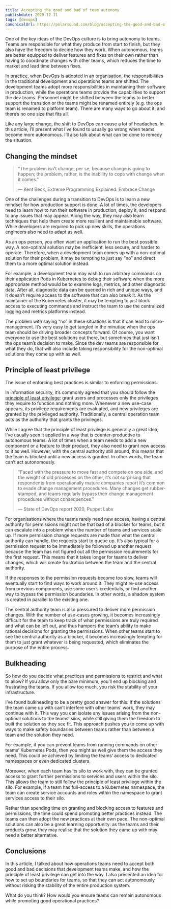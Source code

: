 ```yaml
---
title: Accepting the good and bad of team autonomy
publishdate: 2020-12-11
tags: [devops]
canonicalUrl: https://polarsquad.com/blog/accepting-the-good-and-bad-of-team-autonomy
---
```


One of the key ideas of the DevOps culture is to bring autonomy to teams. Teams are responsible for what they produce from start to finish, but they also have the freedom to decide how they work. When autonomous, teams are better equipped to deliver features and fixes on their own rather than having to coordinate changes with other teams, which reduces the time to market and lead time between fixes.

In practice, when DevOps is adopted in an organisation, the responsibilities in the traditional development and operations teams are shifted. The development teams adopt more responsibilities in maintaining their software in production, while the operations teams provide the capabilities to support the dev teams. Personnel might be shifted between the teams to better support the transition or the teams might be renamed entirely (e.g. the ops team is renamed to platform team). There are many ways to go about it, and there’s no one size that fits all.

Like any large change, the shift to DevOps can cause a lot of headaches. In this article, I’ll present what I’ve found to usually go wrong when teams become more autonomous. I’ll also talk about what can be done to remedy the situation.

## Changing the mindset

> "The problem isn’t change, per se, because change is going to happen; the problem, rather, is the inability to cope with change when it comes."
>
> — Kent Beck, Extreme Programming Explained: Embrace Change

One of the challenges during a transition to DevOps is to learn a new mindset for how production support is done. A lot of times, the developers need to learn how to run their software in production, deploy it, and respond to any issues that may appear. Along the way, they may also learn techniques that help them create more resilient and maintainable software. While developers are required to pick up new skills, the operations engineers also need to adapt as well.

As an ops person, you often want an application to run the best possible way. A non-optimal solution may be inefficient, less secure, and harder to operate. Therefore, when a development team comes up with a non-optimal solution for their problem, it may be tempting to just say “no” and direct them to a more optimal solution instead.

For example, a development team may wish to run arbitrary commands on their application Pods in Kubernetes to debug their software when the more appropriate method would be to examine logs, metrics, and other diagnostic data. After all, diagnostic data can be queried in rich and unique ways, and it doesn’t require access to the software that can also break it. As the maintainer of the Kubernetes cluster, it may be tempting to just block access to executing commands and instruct the team to use the centralized logging and metrics platforms instead.

The problem with saying “no” in these situations is that it can lead to micro-management. It’s very easy to get tangled in the minutiae when the ops team should be driving broader concepts forward. Of course, you want everyone to use the best solutions out there, but sometimes that just isn’t the ops team’s decision to make. Since the dev teams are responsible for what they do, that will also include taking responsibility for the non-optimal solutions they come up with as well.

## Principle of least privilege

The issue of enforcing best practices is similar to enforcing permissions.

In information security, it’s commonly agreed that you should follow the [principle of least privilege](https://en.wikipedia.org/wiki/Principle_of_least_privilege): grant users and processes only the privileges they require to function and nothing more. Whenever a new use-case appears, its privilege requirements are evaluated, and new privileges are granted by the privileged authority. Traditionally, a central operation team acts as the authority that grants the privileges.

While I agree that the principle of least privilege is generally a great idea, I’ve usually seen it applied in a way that is counter-productive to autonomous teams. A lot of times when a team needs to add a new component or a feature to their product, they also need to grant new access to it as well. However, with the central authority still around, this means that the team is blocked until a new access is granted. In other words, the team can’t act autonomously.

> "Faced with the pressure to move fast and compete on one side, and the weight of old processes on the other, it’s not surprising that respondents from operationally mature companies report it’s common to evade change management procedures. Many changes get rubber-stamped, and teams regularly bypass their change management procedures without consequences."
> 
> — State of DevOps report 2020, Puppet Labs

For organisations where the teams rarely need new access, having a central authority for permissions might not be that bad of a blocker for teams, but it can escalate into a problem when the number of teams and services scale up. If more permission change requests are made than what the central authority can handle, the requests start to queue up. It’s also typical for a permission request to be immediately be followed up another request because the team has not figured out all the permission requirements for the first request. This means that it takes longer for teams to deliver changes, which will create frustration between the team and the central authority.

If the responses to the permission requests become too slow, teams will eventually start to find ways to work around it. They might re-use access from previous components, use some user’s credentials, or find another way to bypass the permission boundaries. In other words, a shadow system is created in parallel to the existing one.

The central authority team is also pressured to deliver more permission changes. With the number of use-cases growing, it becomes increasingly difficult for the team to keep track of what permissions are truly required and what can be left out, and thus hampers the team’s ability to make rational decisions for granting the permissions. When other teams start to see the central authority as a blocker, it becomes increasingly tempting for them to just grant whatever is being requested, which eliminates the purpose of the entire process.

## Bulkheading

So how do you decide what practices and permissions to restrict and what to allow? If you allow only the bare minimum, you’ll end up blocking and frustrating the teams. If you allow too much, you risk the stability of your infrastructure.

I’ve found bulkheading to be a pretty good answer for this: If the solutions the team came up with can’t interfere with other teams’ work, they may continue with it. This way you can isolate any issues arising from the non-optimal solutions to the teams’ silos, while still giving them the freedom to built the solution as they see fit. This approach pushes you to come up with ways to make safety boundaries between teams rather than between a team and the solution they need.

For example, if you can prevent teams from running commands on  other teams’ Kubernetes Pods, then you might as well give them the access they need. This could be achieved by limiting the teams’ access to dedicated namespaces or even dedicated clusters.

Moreover, when each team has its silo to work with, they can be granted access to grant further permissions to services and users within the silo. This allows the team to still follow the principle of least privilege within the silo. For example, if a team has full-access to a Kubernetes namespace, the team can create service accounts and roles within the namespace to grant services access to their silo.

Rather than spending time on granting and blocking access to features and permissions, the time could spend promoting better practices instead. The teams can then adopt the new practices at their own pace. The non-optimal solutions can also be a great learning opportunity: as the teams and their products grow, they may realise that the solution they came up with may need a better alternative.

## Conclusions

In this article, I talked about how operations teams need to accept both good and bad decisions that development teams make, and how the principle of least privilege can get into the way. I also presented an idea for how to set up boundaries for teams, so that they can act autonomously without risking the stability of the entire production system.

What do you think? How would you ensure teams can remain autonomous while promoting good operational practices?
